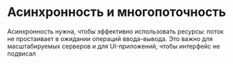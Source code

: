 # Асинхронность и многопоточность
Асинхронность нужна, чтобы эффективно использовать ресурсы: поток не простаивает в ожидании операций ввода-вывода. Это важно для масштабируемых серверов и для UI-приложений, чтобы интерфейс не подвисал